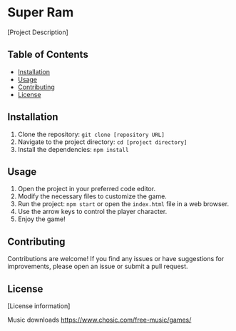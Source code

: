 
# Super Ram

[Project Description]

## Table of Contents

- [Installation](#installation)
- [Usage](#usage)
- [Contributing](#contributing)
- [License](#license)

## Installation

1. Clone the repository: `git clone [repository URL]`
2. Navigate to the project directory: `cd [project directory]`
3. Install the dependencies: `npm install`

## Usage

1. Open the project in your preferred code editor.
2. Modify the necessary files to customize the game.
3. Run the project: `npm start` or open the `index.html` file in a web browser.
4. Use the arrow keys to control the player character.
5. Enjoy the game!

## Contributing

Contributions are welcome! If you find any issues or have suggestions for improvements, please open an issue or submit a pull request.

## License

[License information]

Music downloads
https://www.chosic.com/free-music/games/

